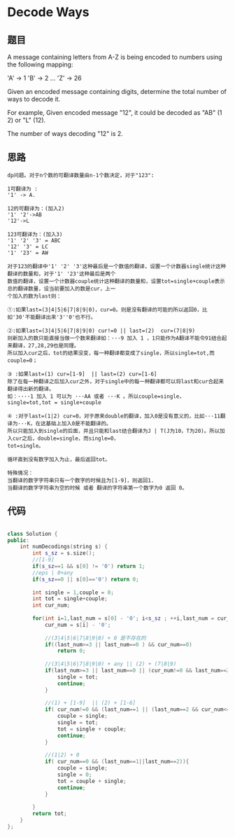 # Decode Ways

## 题目 

A message containing letters from A-Z is being encoded to numbers using the following mapping:

'A' -> 1
'B' -> 2
...
'Z' -> 26

Given an encoded message containing digits, determine the total number of ways to decode it.

For example,
Given encoded message "12", it could be decoded as "AB" (1 2) or "L" (12).

The number of ways decoding "12" is 2.


## 思路 

    dp问题。对于n个数的可翻译数量由n-1个数决定，对于"123":
    
    1可翻译为 :
    '1' -> A. 
    
    12的可翻译为：(加入2)
    '1' '2'->AB
    '12'->L
    
    123可翻译为：(加入3)
    '1' '2' '3' = ABC
    '12' '3' = LC
    '1' '23' = AW
    
    对于123的翻译中'1' '2' '3'这种最后是一个数值的翻译，设置一个计数器single统计这种翻译的数量和，对于'1' '23'这种最后是两个
    数值的翻译，设置一个计数器couple统计这种翻译的数量和，设置tot=single+couple表示总的翻译数量，设当前要加入的数是cur，上一
    个加入的数为last则：
    
    ①:如果last=(3|4|5|6|7|8|9|0)，cur=0。则是没有翻译的可能的所以返回0，比如'30'不能翻译出来'3''0'也不行。
    
    ②:如果last=(3|4|5|6|7|8|9|0) cur!=0 || last=(2)  cur=(7|8|9)
    则新加入的数只能直接当做一个数来翻译如：···9 加入 1 ，1只能作为A翻译不能令91结合起来翻译，27,28,29也是同理。
    所以加入cur之后，tot的结果没变，每一种翻译都变成了single，所以single=tot,而couple=0；
    
    ③ :如果last=(1) cur=[1-9]  || last=(2) cur=[1-6]
    除了在每一种翻译之后加入cur之外，对于single中的每一种翻译都可以将last和cur合起来翻译得出新的翻译。
    如：····1 加入 1 可以为 ···AA 或者 ···K 。所以couple=single，single=tot,tot = single+couple
    
    ④ :对于last=(1|2) cur=0，对于原来double的翻译，加入0是没有意义的，比如···11翻译为···K，在这基础上加入0是不能翻译的。
    所以只能加入到single的后面，并且只能和last结合翻译为J | T(J为10，T为20)。所以加入cur之后，double=single，而single=0，
    tot=single。
    
    循环直到没有数字加入为止，最后返回tot。

    特殊情况：
    当翻译的数字字符串只有一个数字的时候且为[1-9]，则返回1.
    当翻译的数字字符串为空的时候 或者 翻译的字符串第一个数字为0 返回 0。
    
    
    


## 代码

```cpp

class Solution {
public:
    int numDecodings(string s) {
        int s_sz = s.size();
        //[1-9]
        if(s_sz==1 && s[0] != '0') return 1;
        //eps | 0+any 
        if(s_sz==0 || s[0]=='0') return 0;
        
        int single = 1,couple = 0;
        int tot = single+couple;
        int cur_num;
        
        for(int i=1,last_num = s[0] - '0'; i<s_sz ; ++i,last_num = cur_num){
            cur_num = s[i] - '0';
            
            //(3|4|5|6|7|8|9|0) + 0 是不存在的
            if((last_num>=3 || last_num==0 ) && cur_num==0) 
                return 0;
            
            //(3|4|5|6|7|8|9|0) + any || (2) + (7|8|9)
            if(last_num>=3 || last_num==0 || (cur_num!=0 && last_num==2 && cur_num>6) ){
                single = tot;
                continue;
            }
            
            //(1) + [1-9]  || (2) + [1-6]
            if( cur_num!=0 && (last_num==1 || (last_num==2 && cur_num<=6)) ){
                couple = single;
                single = tot;
                tot = single + couple;
                continue;
            }
            
            //(1|2) + 0
            if( cur_num==0 && (last_num==1||last_num==2)){
                couple = single;
                single = 0;
                tot = couple + single;
                continue;
            }
            
        }
        return tot;
    }
};

```
